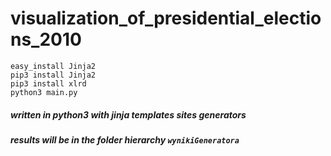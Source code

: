 # visualization_of_presidential_elections_2010

```
easy_install Jinja2
pip3 install Jinja2
pip3 install xlrd
python3 main.py
```


##### written in python3 with jinja templates sites generators

##### results will be in the folder hierarchy ```wynikiGeneratora``` 
